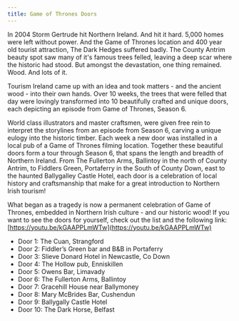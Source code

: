 ```yaml
---
title: Game of Thrones Doors
---
```


In 2004 Storm Gertrude hit Northern Ireland.  And hit it hard.  5,000 homes were left without power.  And the Game of Thrones location and 400 year old tourist attraction, The Dark Hedges suffered badly. The County Antrim beauty spot saw many of it's famous trees felled, leaving a deep scar where the historic had stood.  But amongst the devastation, one thing remained.  Wood. And lots of it.

Tourism Ireland came up with an idea and took matters - and the ancient wood - into their own hands.  Over 10 weeks, the trees that were felled that day were lovingly transformed into 10 beautifully crafted and unique doors, each depicting an episode from Game of Thrones, Season 6.

World class illustrators and master craftsmen, were given free rein to interpret the storylines from an episode from Season 6, carving a unique eulogy into the historic timber.  Each week a new door was installed in a local pub of a Game of Thrones filming location.   Together these beautiful doors form a tour through Season 6, that spans the length and breadth of Northern Ireland.  From The Fullerton Arms, Ballintoy in the north of County Antrim, to Fiddlers Green, Portaferry in the South of County Down, east to the haunted Ballygalley Castle Hotel, each door is a celebration of local history and craftsmanship that make for a great introduction to Northern Irish tourism!

What began as a tragedy is now a permanent celebration of Game of Thrones, embedded in Northern Irish culture - and our historic wood! If you want to see the doors for yourself, check out the list and the following link: [https://youtu.be/kGAAPPLmWTw](https://youtu.be/kGAAPPLmWTw)
 
* Door 1: The Cuan, Strangford
* Door 2: Fiddler’s Green bar and B&B in Portaferry
* Door 3: Slieve Donard Hotel in Newcastle, Co Down
* Door 4: The Hollow pub, Enniskillen
* Door 5: Owens Bar, Limavady
* Door 6: The Fullerton Arms, Ballintoy
* Door 7: Gracehill House near Ballymoney
* Door 8: Mary McBrides Bar, Cushendun
* Door 9: Ballygally Castle Hotel
* Door 10: The Dark Horse, Belfast
